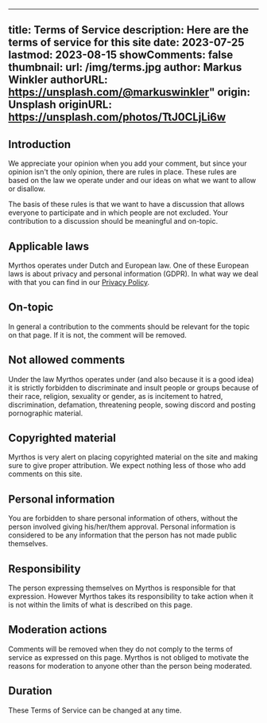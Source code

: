 <!-- CSpell:ignore Markus Winkler lastmod -->
<!-- markdownlint-disable MD003 MD018 MD022 MD041-->
---
title: Terms of Service
description: Here are the terms of service for this site
date: 2023-07-25
lastmod: 2023-08-15
showComments: false
thumbnail:
    url: /img/terms.jpg
    author: Markus Winkler
    authorURL: https://unsplash.com/@markuswinkler"
    origin: Unsplash
    originURL: https://unsplash.com/photos/TtJ0CLjLi6w
---
<!-- markdownlint-enable MD018 MD022 MD041-->
  
## Introduction

We appreciate your opinion when you add your comment, but since your opinion isn't the only opinion, there are rules in place. These rules are based on the law we operate under and our ideas on what we want to allow or disallow.

The basis of these rules is that we want to have a discussion that allows everyone to participate and in which people are not excluded. Your contribution to a discussion should be meaningful and on-topic.

## Applicable laws

Myrthos operates under Dutch and European law. One of these European laws is about privacy and personal information (GDPR). In what way we deal with that you can find in our [Privacy Policy](/privacy).

## On-topic

In general a contribution to the comments should be relevant for the topic on that page. If it is not, the comment will be removed.

## Not allowed comments

Under the law Myrthos operates under (and also because it is a good idea) it is strictly forbidden to discriminate and insult people or groups because of their race, religion, sexuality or gender, as is incitement to hatred, discrimination, defamation, threatening people, sowing discord and posting pornographic material.

## Copyrighted material

Myrthos is very alert on placing copyrighted material on the site and making sure to give proper attribution. We expect nothing less of those who add comments on this site.

## Personal information

You are forbidden to share personal information of others, without the person involved giving his/her/them approval. Personal information is considered to be any information that the person has not made public themselves.

## Responsibility

The person expressing themselves on Myrthos is responsible for that expression. However Myrthos takes its responsibility to take action when it is not within the limits of what is described on this page.

## Moderation actions

Comments will be removed when they do not comply to the terms of service as expressed on this page. Myrthos is not obliged to motivate the reasons for moderation to anyone other than the person being moderated.

## Duration

These Terms of Service can be changed at any time.
